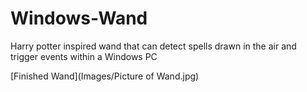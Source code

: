 # Windows-Wand
Harry potter inspired wand that can detect spells drawn in the air and trigger events within a Windows PC

[Finished Wand](Images/Picture of Wand.jpg)
